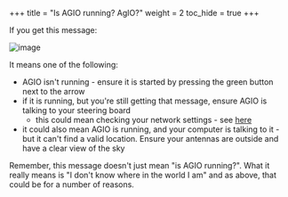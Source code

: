 +++
title = "Is AGIO running? AgIO?"
weight = 2
toc_hide = true
+++

If you get this message:

![image](../img/agio-not-running.png)

It means one of the following:

- AGIO isn't running - ensure it is started by pressing the green button next to
  the arrow
- if it is running, but you're still getting that message, ensure AGIO is
  talking to your steering board
  - this could mean checking your network settings - see
    [here](/software/05.-Ethernet-Setup)
- it could also mean AGIO is running, and your computer is talking to it - but
  it can't find a valid location. Ensure your antennas are outside and have a
  clear view of the sky

Remember, this message doesn't just mean "is AGIO running?". What it really
means is "I don't know where in the world I am" and as above, that could be for
a number of reasons.
